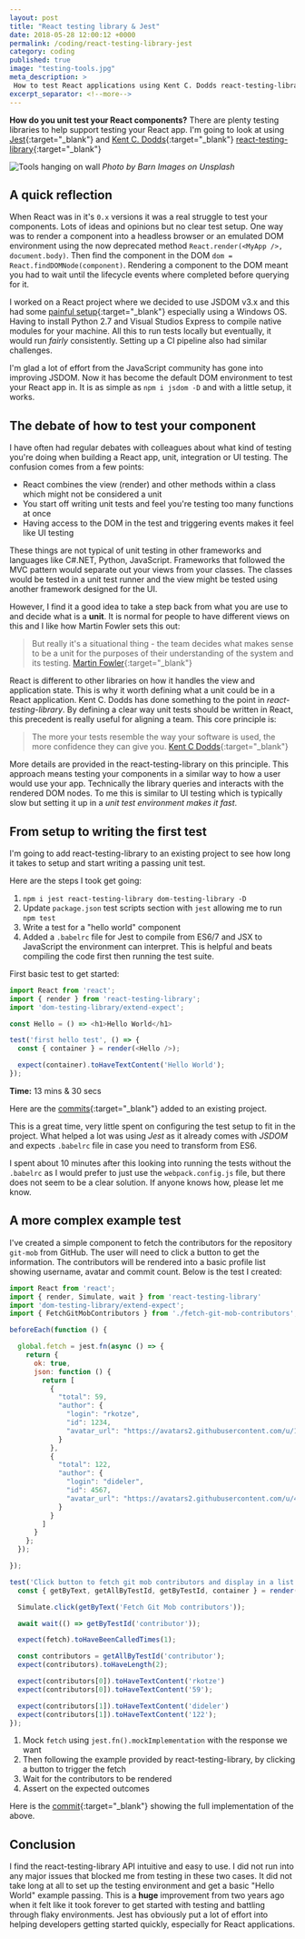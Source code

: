 ```yaml
---
layout: post
title: "React testing library & Jest"
date: 2018-05-28 12:00:12 +0000
permalink: /coding/react-testing-library-jest
category: coding
published: true
image: "testing-tools.jpg"
meta_description: >
 How to test React applications using Kent C. Dodds react-testing-library and Jest
excerpt_separator: <!--more-->
---
```


**How do you unit test your React components?** There are plenty testing libraries to help support testing your React app. I'm going to look at using [Jest](https://facebook.github.io/jest){:target="\_blank"} and [Kent C. Dodds](https://github.com/kentcdodds){:target="\_blank"} [react-testing-library](https://github.com/kentcdodds/react-testing-library){:target="\_blank"}

<!--more-->

![Tools hanging on wall](/images/testing-tools.jpg)
_Photo by Barn Images on Unsplash_

## A quick reflection

When React was in it's `0.x` versions it was a real struggle to test your components. Lots of ideas and opinions but no clear test setup. One way was to render a component into a headless browser or an emulated DOM environment using the now deprecated method `React.render(<MyApp />, document.body)`. Then find the component in the DOM `dom = React.findDOMNode(component)`. Rendering a component to the DOM meant you had to wait until
the lifecycle events where completed before querying for it.

I worked on a React project where we decided to use JSDOM v3.x and this had some [painful setup](https://github.com/jsdom/jsdom/tree/3.x#contextify){:target="\_blank"} especially using a Windows OS. Having to install Python 2.7 and Visual Studios Express to compile native modules for your machine. All this to run tests locally but eventually, it would run _fairly_ consistently. Setting up a CI pipeline also had similar challenges. 

I'm glad a lot of effort from the JavaScript community has gone into improving JSDOM. Now it has become the default DOM environment to test your React app in. It is as simple as `npm i jsdom -D` and with a little setup, it works.

## The debate of how to test your component

I have often had regular debates with colleagues about what kind of testing you're doing when building a React app, unit, integration or UI testing. The confusion comes from a few points:

- React combines the view (render) and other methods within a class which might not be considered a unit
- You start off writing unit tests and feel you're testing too many functions at once
- Having access to the DOM in the test and triggering events makes it feel like UI testing

These things are not typical of unit testing in other frameworks and languages like C#.NET, Python, JavaScript. Frameworks that followed the MVC pattern would separate out your views from your classes. The classes would be tested in a unit test runner and the view might be tested using another framework designed for the UI.

However, I find it a good idea to take a step back from what you are use to and decide what is a **unit**. It is normal for people to have different views on this and I like how Martin Fowler sets this out:

> But really it's a situational thing - the team decides what makes sense to be a unit for the purposes of their understanding of the system and its testing. [Martin Fowler]{:target="\_blank"}

React is different to other libraries on how it handles the view and application state. This is why it worth defining what a unit could be in a React application. Kent C. Dodds has done something to the point in _react-testing-library_. By defining a clear way unit tests should be written in React, this precedent is really useful for aligning a team. This core principle is:

> The more your tests resemble the way your software is used, the more confidence they can give you. [Kent C Dodds]{:target="\_blank"}

More details are provided in the react-testing-library on this principle. This approach means testing your components in a similar way to how a user would use your app. Technically the library queries and interacts with the rendered DOM nodes. To me this is similar to UI testing which is typically slow but setting it up in a _unit test environment makes it fast_.

## From setup to writing the first test

I'm going to add react-testing-library to an existing project to see how long it takes to setup and start writing a passing unit test.

Here are the steps I took get going:

1. `npm i jest react-testing-library dom-testing-library -D`
1. Update `package.json` test scripts section with `jest` allowing me to run `npm test`
1. Write a test for a "hello world" component
1. Added a `.babelrc` file for Jest to compile from ES6/7 and JSX to JavaScript the environment can interpret. This is helpful and beats compiling the code first then running the test suite.

First basic test to get started:

```javascript
import React from 'react';
import { render } from 'react-testing-library';
import 'dom-testing-library/extend-expect';

const Hello = () => <h1>Hello World</h1>

test('first hello test', () => {
  const { container } = render(<Hello />);

  expect(container).toHaveTextContent('Hello World');
});
```

**Time:** 13 mins & 30 secs

Here are the [commits][react testing library commit]{:target="\_blank"} added to an existing project.

This is a great time, very little spent on configuring the test setup to fit in the project. What helped a lot was using _Jest_ as it already comes with _JSDOM_ and expects `.babelrc` file in case you need to transform from ES6.

I spent about 10 minutes after this looking into running the tests without the `.babelrc` as I would prefer to just use the `webpack.config.js` file, but there does not seem to be a clear solution. If anyone knows how, please let me know.

## A more complex example test

I've created a simple component to fetch the contributors for the repository `git-mob` from GitHub. The user will need to click a button to get the information. The contributors will be rendered into a basic profile list showing username, avatar and commit count. Below is the test I created:

```javascript
import React from 'react';
import { render, Simulate, wait } from 'react-testing-library'
import 'dom-testing-library/extend-expect';
import { FetchGitMobContributors } from './fetch-git-mob-contributors';

beforeEach(function () {

  global.fetch = jest.fn(async () => {
    return {
      ok: true,
      json: function () {
        return [
          {
            "total": 59,
            "author": {
              "login": "rkotze",
              "id": 1234,
              "avatar_url": "https://avatars2.githubusercontent.com/u/1234?v=4"
            }
          },
          {
            "total": 122,
            "author": {
              "login": "dideler",
              "id": 4567,
              "avatar_url": "https://avatars2.githubusercontent.com/u/4567?v=4"
            }
          }
        ]
      }
    };
  });

});

test('Click button to fetch git mob contributors and display in a list', async () => {
  const { getByText, getAllByTestId, getByTestId, container } = render(<FetchGitMobContributors />);

  Simulate.click(getByText('Fetch Git Mob contributors'));

  await wait(() => getByTestId('contributor'));

  expect(fetch).toHaveBeenCalledTimes(1);

  const contributors = getAllByTestId('contributor');
  expect(contributors).toHaveLength(2);

  expect(contributors[0]).toHaveTextContent('rkotze')
  expect(contributors[0]).toHaveTextContent('59');

  expect(contributors[1]).toHaveTextContent('dideler')
  expect(contributors[1]).toHaveTextContent('122');
});
```

1. Mock `fetch` using `jest.fn().mockImplementation` with the response we want
1. Then following the example provided by react-testing-library, by clicking a button to trigger the fetch
1. Wait for the contributors to be rendered
1. Assert on the expected outcomes

Here is the [commit][complex test commit]{:target="\_blank"} showing the full implementation of the above.

## Conclusion

I find the react-testing-library API intuitive and easy to use. I did not run into any major issues that blocked me from testing in these two cases. It did not take long at all to set up the testing environment and get a basic "Hello World" example passing. This is a **huge** improvement from two years ago when it felt like it took forever to get started with testing and battling through flaky environments. Jest has obviously put a lot of effort into helping developers getting started quickly, especially for React applications.

[Martin Fowler]: https://martinfowler.com/bliki/UnitTest.html
[Kent C Dodds]: https://twitter.com/kentcdodds/status/977018512689455106
[react testing library commit]: https://github.com/rkotze/universal-react-starter/commit/13cf721d561200bf09bbed43f0bbe116fb29f837
[complex test commit]: https://github.com/rkotze/universal-react-starter/commit/de44c12c2490838b619b194710ada9f1aff60d68
